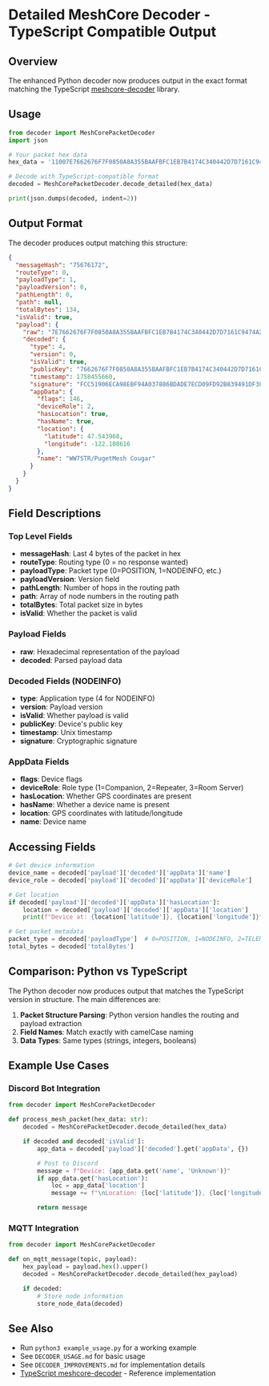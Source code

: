 # Detailed MeshCore Decoder - TypeScript Compatible Output

## Overview

The enhanced Python decoder now produces output in the exact format matching the TypeScript [meshcore-decoder](https://github.com/michaelhart/meshcore-decoder) library.

## Usage

```python
from decoder import MeshCorePacketDecoder
import json

# Your packet hex data
hex_data = '11007E7662676F7F0850A8A355BAAFBFC1EB7B4174C340442D7D7161C9474A2C94006CE7CF682E58408DD8FCC51906ECA98EBF94A037886BDADE7ECD09FD92B839491DF3809C9454F5286D1D3370AC31A34593D569E9A042A3B41FD331DFFB7E18599CE1E60992A076D50238C5B8F85757375354522F50756765744D65736820436F75676172'

# Decode with TypeScript-compatible format
decoded = MeshCorePacketDecoder.decode_detailed(hex_data)

print(json.dumps(decoded, indent=2))
```

## Output Format

The decoder produces output matching this structure:

```json
{
  "messageHash": "75676172",
  "routeType": 0,
  "payloadType": 1,
  "payloadVersion": 0,
  "pathLength": 0,
  "path": null,
  "totalBytes": 134,
  "isValid": true,
  "payload": {
    "raw": "7E7662676F7F0850A8A355BAAFBFC1EB7B4174C340442D7D7161C9474A2C94006CE7CF682E58408DD8FCC51906ECA98EBF94A037886BDADE7ECD09FD92B839491DF3809C9454F5286D1D3370AC31A34593D569E9A042A3B41FD331DFFB7E18599CE1E60992A076D50238C5B8F85757375354522F50756765744D65736820436F75676172",
    "decoded": {
      "type": 4,
      "version": 0,
      "isValid": true,
      "publicKey": "7662676F7F0850A8A355BAAFBFC1EB7B4174C340442D7D7161C9474A2C94006C",
      "timestamp": 1758455660,
      "signature": "FCC51906ECA98EBF94A037886BDADE7ECD09FD92B839491DF3809C9454F5286D",
      "appData": {
        "flags": 146,
        "deviceRole": 2,
        "hasLocation": true,
        "hasName": true,
        "location": {
          "latitude": 47.543968,
          "longitude": -122.108616
        },
        "name": "WW7STR/PugetMesh Cougar"
      }
    }
  }
}
```

## Field Descriptions

### Top Level Fields
- **messageHash**: Last 4 bytes of the packet in hex
- **routeType**: Routing type (0 = no response wanted)
- **payloadType**: Packet type (0=POSITION, 1=NODEINFO, etc.)
- **payloadVersion**: Version field
- **pathLength**: Number of hops in the routing path
- **path**: Array of node numbers in the routing path
- **totalBytes**: Total packet size in bytes
- **isValid**: Whether the packet is valid

### Payload Fields
- **raw**: Hexadecimal representation of the payload
- **decoded**: Parsed payload data

### Decoded Fields (NODEINFO)
- **type**: Application type (4 for NODEINFO)
- **version**: Payload version
- **isValid**: Whether payload is valid
- **publicKey**: Device's public key
- **timestamp**: Unix timestamp
- **signature**: Cryptographic signature

### AppData Fields
- **flags**: Device flags
- **deviceRole**: Role type (1=Companion, 2=Repeater, 3=Room Server)
- **hasLocation**: Whether GPS coordinates are present
- **hasName**: Whether a device name is present
- **location**: GPS coordinates with latitude/longitude
- **name**: Device name

## Accessing Fields

```python
# Get device information
device_name = decoded['payload']['decoded']['appData']['name']
device_role = decoded['payload']['decoded']['appData']['deviceRole']

# Get location
if decoded['payload']['decoded']['appData']['hasLocation']:
    location = decoded['payload']['decoded']['appData']['location']
    print(f"Device at: {location['latitude']}, {location['longitude']}")

# Get packet metadata
packet_type = decoded['payloadType']  # 0=POSITION, 1=NODEINFO, 2=TELEMETRY, 4=TEXT_MESSAGE
total_bytes = decoded['totalBytes']
```

## Comparison: Python vs TypeScript

The Python decoder now produces output that matches the TypeScript version in structure. The main differences are:

1. **Packet Structure Parsing**: Python version handles the routing and payload extraction
2. **Field Names**: Match exactly with camelCase naming
3. **Data Types**: Same types (strings, integers, booleans)

## Example Use Cases

### Discord Bot Integration

```python
from decoder import MeshCorePacketDecoder

def process_mesh_packet(hex_data: str):
    decoded = MeshCorePacketDecoder.decode_detailed(hex_data)

    if decoded and decoded['isValid']:
        app_data = decoded['payload']['decoded'].get('appData', {})

        # Post to Discord
        message = f"Device: {app_data.get('name', 'Unknown')}"
        if app_data.get('hasLocation'):
            loc = app_data['location']
            message += f"\nLocation: {loc['latitude']}, {loc['longitude']}"

        return message
```

### MQTT Integration

```python
from decoder import MeshCorePacketDecoder

def on_mqtt_message(topic, payload):
    hex_payload = payload.hex().upper()
    decoded = MeshCorePacketDecoder.decode_detailed(hex_payload)

    if decoded:
        # Store node information
        store_node_data(decoded)
```

## See Also

- Run `python3 example_usage.py` for a working example
- See `DECODER_USAGE.md` for basic usage
- See `DECODER_IMPROVEMENTS.md` for implementation details
- [TypeScript meshcore-decoder](https://github.com/michaelhart/meshcore-decoder) - Reference implementation
